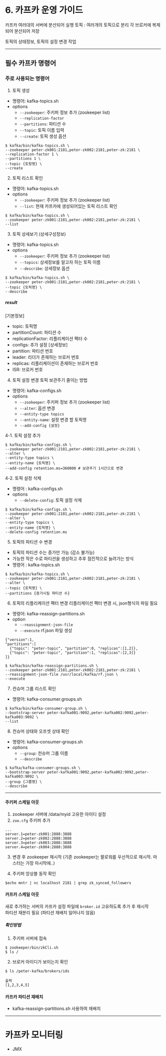 # 6. 카프카 운영 가이드
카프카
여러대의 서버에 분산되어 실행
토픽 : 여러개의 토픽으로 분리
각 브로커에 복제되어 분산되어 저장

토픽의 상태정보, 토픽의 설정 변경 작업

---
## 필수 카프카 명령어
### 주로 사용되는 명령어
1. 토픽 생성
- 명령어: kafka-topics.sh
- options
  - `--zookeeper`: 주키퍼 정보 추가 (zookeeper list)
  - `--replication-factor`
  - `--partitions`: 파티션 수
  - `--topic`: 토픽 이름 입력
  - `--create`: 토픽 생성 옵션
```
$ kafka/bin/kafka-topics.sh \
--zookeeper peter-zk001:2181,peter-zk002:2181,peter-zk:2181 \
--replication-factor 1 \
--partitions 1 \
--topic {토핑명} \
--create
```

2. 토픽 리스트 확인
- 명령어: kafka-topics.sh
- options
  - `--zookeeper`: 주키퍼 정보 추가 (zookeeper list)
  - `--list`: 현재 카프카에 생성되어있는 토픽 리스트 확인
```
$ kafka/bin/kafka-topics.sh \
--zookeeper peter-zk001:2181,peter-zk002:2181,peter-zk:2181 \
--list
```

3. 토픽 상세보기 (상세구성정보)
- 명령어: kafka-topics.sh
- options
  - `--zookeeper`: 주키퍼 정보 추가 (zookeeper list)
  - `--topics`: 상세정보를 알고자 하는 토픽 이름
  - `--describe`: 상세정보 옵션
```
$ kafka/bin/kafka-topics.sh \
--zookeeper peter-zk001:2181,peter-zk002:2181,peter-zk:2181 \
--topic {토픽명} \
--describe
```

##### result    
[기본정보]    
- topic: 토픽명
- partitionCount: 파티션 수
- replicationFactor: 리플리케이션 팩터 수
- configs: 추가 설정
[상세정보]    
- partition: 파티션 번호
- leader: 리더가 존재하는 브로커 번호
- replicas: 리플리케이션이 존재하는 브로커 번호
- ISR: 브로커 번호

4. 토픽 설정 변경
토픽 보관주기 줄이는 방법     
- 명령어: kafka-configs.sh
- options
  - `--zookeeper`: 주키퍼 정보 추가 (zookeeper list)
  - `--alter`: 옵션 변경
  - `--entity-type topics`
  - `--entity-name`: 설정 변경 할 토픽명
  - `--add-config {설정}`

4-1. 토픽 설정 추가     
```
$ kafka/bin/kafka-configs.sh \
--zookeeper peter-zk001:2181,peter-zk002:2181,peter-zk:2181 \
--alter \
--entity-type topics \
--entity-name {토픽명} \
--add-config retention.ms=360000 # 보관주기 1시간으로 변경
```

4-2. 토픽 설정 삭제    
- 명령어 : kafka-configs.sh
- options
  - `--delete-config`: 토픽 설정 삭제
```
$ kafka/bin/kafka-configs.sh \
--zookeeper peter-zk001:2181,peter-zk002:2181,peter-zk:2181 \
--alter \
--entity-type topics \
--entity-name {토픽명} \
--delete-config retention.ms
```

5. 토픽의 파티션 수 변경
- 토픽의 파티션 수는 증가만 가능 (감소 불가능)
- 가능한 작은 수로 파티션을 생성하고 추후 점진적으로 늘려가는 방식
- 명령어 : kafka-topics.sh
```
$ kafka/bin/kafka-topics.sh \
--zookeeper peter-zk001:2181,peter-zk002:2181,peter-zk:2181 \
--alter \
--topic {토픽명} \
--partitions {증가시킬 파티션 수}
```

6. 토픽의 리플리케이션 팩터 변경
리플리케이션 팩터 변경 시, json형식의 파일 필요     
- 명령어: kafka-reassign-partitions.sh
- option
  - `--reassignment-json-file`
  - `--execute`
rf.json 파일 생성   
```
{"version":1,
"partitions":[
  {"topic": "peter-topic", "partition":0, "replicas":[1,2]},
  {"topic": "peter-topic", "partition":1, "replicas":[2,3]}
]}
```

```
$ kafka/bin/kafka-reassign-partitions.sh \
--zookeeper peter-zk001:2181,peter-zk002:2181,peter-zk:2181 \
--reassignment-json-file /usr/local/kafka/rf.json \
--execute
```

7. 컨슈머 그룹 리스트 확인
- 명령어: kafka-consumer.groups.sh
```
$ kafka/bin/kafka-consumer-group.sh \
--bootstrap-server peter-kafka001:9092,peter-kafka002:9092,peter-kafka003:9092 \
--list
```

8. 컨슈머 상태와 오프셋 상태 확인
- 명령어: kafka-consumer-groups.sh
- options
  - `--group`: 컨슈머 그룹 이름
  - `--describe`
```
$ kafka/kafka-consumer-groups.sh \
--bootstrap-server peter-kafka001:9092,peter-kafka002:9092,peter-kafka003:9092 \
--group {그룹명} \
--describe
```
---
#### 주키퍼 스케일 아웃
1. zookeeper 서버에 /data/myid 고유한 아이디 설정
2. `zoo.cfg` 주키퍼 추가
```
...
server.1=peter-zk001:2888:3888
server.2=peter-zk002:2888:3888
server.3=peter-zk003:2888:3888
server.4=peter-zk004:2888:3888
```
3. 변경 후 zookeeper 재시작
(기존 zookeeper는 팔로워를 우선적으로 재시작. 마스터는 가장 마시막에..)

4. 주키퍼 앙상블 동작 확인
```
$echo mntr | nc localhost 2181 | grep zk_synced_followers
```

#### 카프카 스케일 아웃
새로 추가하는 서버의 카프카 설정 파일에 `broker.id` 고유하도록 추가
후 재시작   
파티션 재분리 필요 (파티션 재배치 일어나지 않음)

##### 확인방법    
1. 주키퍼 서버에 접속
```
$ zookeeper/bin/zkCli.sh
$ ls /
```
2. 브로커 아이디가 보이는지 확인
```
$ ls /peter-kafka/brokers/ids

출력
[1,2,3,4,5]
```

#### 카프카 파티션 재배치
- kafka-reassign-partitions.sh 사용하여 재배치

---
# 카프카 모니터링
- JMX
